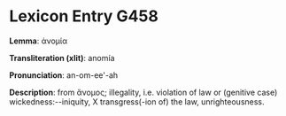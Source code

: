 # Lexicon Entry G458

**Lemma**: ἀνομία

**Transliteration (xlit)**: anomía

**Pronunciation**: an-om-ee'-ah

**Description**:
from ἄνομος; illegality, i.e. violation of law or (genitive case) wickedness:--iniquity, X transgress(-ion of) the law, unrighteousness.
